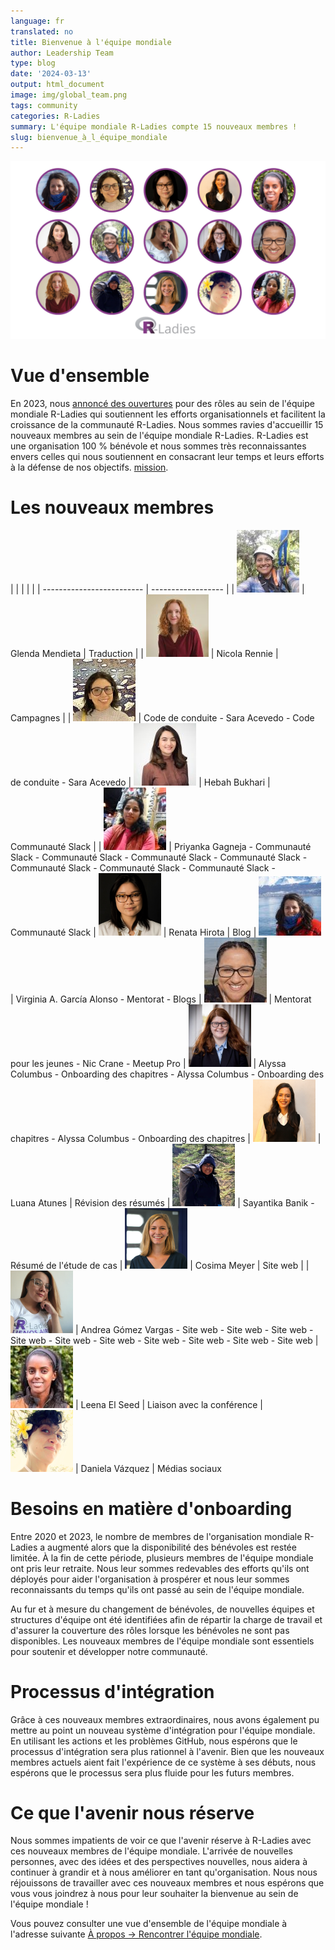 ```yaml
---
language: fr
translated: no
title: Bienvenue à l'équipe mondiale
author: Leadership Team
type: blog
date: '2024-03-13'
output: html_document
image: img/global_team.png
tags: community
categories: R-Ladies
summary: L'équipe mondiale R-Ladies compte 15 nouveaux membres !
slug: bienvenue_à_l_équipe_mondiale
---
```


![Photos miniatures des 15 nouveaux membres de l'équipe mondiale recadrées dans des images circulaires soulignées en violet.](img/global_team.png)

<!---
lien vers le ppt qui contient cette image sur le compte google de rladies
https://docs.google.com/presentation/d/1ZnCmaO_gBSKSbtx_1tTicQSxnTJZaYGc/edit#slide=id.p1
-->

# Vue d'ensemble

En 2023, nous [annoncé des ouvertures](https://rladies.org/news/2023-04-11-global-team-recruiting/) pour des rôles au sein de l'équipe mondiale R-Ladies qui soutiennent les efforts organisationnels et facilitent la croissance de la communauté R-Ladies.
Nous sommes ravies d'accueillir 15 nouveaux membres au sein de l'équipe mondiale R-Ladies.
R-Ladies est une organisation 100 % bénévole et nous sommes très reconnaissantes envers celles qui nous soutiennent en consacrant leur temps et leurs efforts à la défense de nos objectifs. [mission](https://rladies.org/about-us/mission/).

# Les nouveaux membres

| | | |
| | ------------------------- | ------------------ |
| ![](img/glenda_mendieta.jpg) | Glenda Mendieta | Traduction |
| ![](img/nicola_rennie.jpg) | Nicola Rennie | Campagnes |
| ![](img/sara_acevedo.jpg) | Code de conduite - Sara Acevedo - Code de conduite - Sara Acevedo
| ![](img/hebah_bukhari.jpg) | Hebah Bukhari | Communauté Slack |
| ![](img/priyanka_gagneja.jpg) | Priyanka Gagneja - Communauté Slack - Communauté Slack - Communauté Slack - Communauté Slack - Communauté Slack - Communauté Slack - Communauté Slack - Communauté Slack
| ![](img/renata_hirota.png) | Renata Hirota | Blog
| ![](img/virginia_garcia_alonso.jpg) | Virginia A. García Alonso - Mentorat - Blogs
| ![](img/nic_crane.jpg) | Mentorat pour les jeunes - Nic Crane - Meetup Pro
| ![](img/alyssa_columbus.png) | Alyssa Columbus - Onboarding des chapitres - Alyssa Columbus - Onboarding des chapitres - Alyssa Columbus - Onboarding des chapitres
| ![](img/luana_atunes.png) | Luana Atunes | Révision des résumés
| ![](img/sayantika_banik.png) | Sayantika Banik - Résumé de l'étude de cas
| ![](img/cosima_meyer.png) | Cosima Meyer | Site web |
| ![](img/andrea_gomez_vargas.png) | Andrea Gómez Vargas - Site web - Site web - Site web - Site web - Site web - Site web - Site web - Site web - Site web - Site web
| ![](img/leena_el_seed.jpg) | Leena El Seed | Liaison avec la conférence
| ![](img/daniela_vazquez.png) | Daniela Vázquez | Médias sociaux

# Besoins en matière d'onboarding

Entre 2020 et 2023, le nombre de membres de l'organisation mondiale R-Ladies a augmenté alors que la disponibilité des bénévoles est restée limitée.
À la fin de cette période, plusieurs membres de l'équipe mondiale ont pris leur retraite.
Nous leur sommes redevables des efforts qu'ils ont déployés pour aider l'organisation à prospérer et nous leur sommes reconnaissants du temps qu'ils ont passé au sein de l'équipe mondiale.

Au fur et à mesure du changement de bénévoles, de nouvelles équipes et structures d'équipe ont été identifiées afin de répartir la charge de travail et d'assurer la couverture des rôles lorsque les bénévoles ne sont pas disponibles.
Les nouveaux membres de l'équipe mondiale sont essentiels pour soutenir et développer notre communauté.

# Processus d'intégration

Grâce à ces nouveaux membres extraordinaires, nous avons également pu mettre au point un nouveau système d'intégration pour l'équipe mondiale.
En utilisant les actions et les problèmes GitHub, nous espérons que le processus d'intégration sera plus rationnel à l'avenir.
Bien que les nouveaux membres actuels aient fait l'expérience de ce système à ses débuts, nous espérons que le processus sera plus fluide pour les futurs membres.

# Ce que l'avenir nous réserve

Nous sommes impatients de voir ce que l'avenir réserve à R-Ladies avec ces nouveaux membres de l'équipe mondiale.
L'arrivée de nouvelles personnes, avec des idées et des perspectives nouvelles, nous aidera à continuer à grandir et à nous améliorer en tant qu'organisation.
Nous nous réjouissons de travailler avec ces nouveaux membres et nous espérons que vous vous joindrez à nous pour leur souhaiter la bienvenue au sein de l'équipe mondiale !

Vous pouvez consulter une vue d'ensemble de l'équipe mondiale à l'adresse suivante [À propos -> Rencontrer l'équipe mondiale](/about-us/global-team/).



